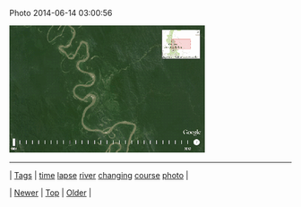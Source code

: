 <!--
title: Photo 2014-06-14 03
date: 2020-06-28T15:27:00.326Z
tags: time, lapse, river, changing, course, photo
-->


Photo 2014-06-14 03:00:56

![](88725110262-0.gif)

<!--BOTTOM-POST-NAVIGATION-->
---

| [Tags](tags.md) | [time](tag-time.md) [lapse](tag-lapse.md) [river](tag-river.md) [changing](tag-changing.md) [course](tag-course.md) [photo](tag-photo.md) |

| [Newer](88709469319.md) | [Top](index.md) | [Older](88741666981.md) |